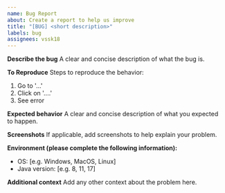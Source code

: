 ```yaml
---
name: Bug Report
about: Create a report to help us improve
title: "[BUG] <short description>"
labels: bug
assignees: vssk18
---
```


**Describe the bug**
A clear and concise description of what the bug is.

**To Reproduce**
Steps to reproduce the behavior:

1. Go to '...'
2. Click on '....'
3. See error

**Expected behavior**
A clear and concise description of what you expected to happen.

**Screenshots**
If applicable, add screenshots to help explain your problem.

**Environment (please complete the following information):**
 - OS: [e.g. Windows, MacOS, Linux]
 - Java version: [e.g. 8, 11, 17]

**Additional context**
Add any other context about the problem here.